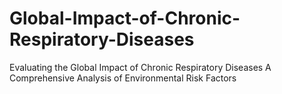 # Global-Impact-of-Chronic-Respiratory-Diseases
Evaluating the Global Impact of Chronic Respiratory Diseases A Comprehensive Analysis of Environmental Risk Factors
